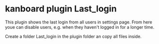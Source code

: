 # kanboard plugin Last_login

This plugin shows the last login from all users in settings page. From here youe can disable users, e.g. when they haven't logged in for a longer time.

Create a folder Last_login in the plugin folder an copy all files inside.